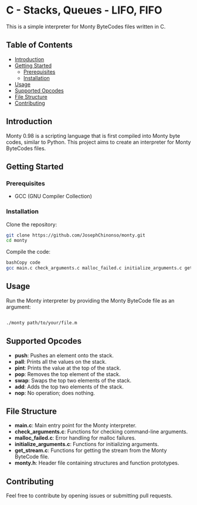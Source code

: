 # C - Stacks, Queues - LIFO, FIFO

This is a simple interpreter for Monty ByteCodes files written in C.

## Table of Contents

- [Introduction](#introduction)
- [Getting Started](#getting-started)
  - [Prerequisites](#prerequisites)
  - [Installation](#installation)
- [Usage](#usage)
- [Supported Opcodes](#supported-opcodes)
- [File Structure](#file-structure)
- [Contributing](#contributing)

## Introduction

Monty 0.98 is a scripting language that is first compiled into Monty byte codes, similar to Python. This project aims to create an interpreter for Monty ByteCodes files.

## Getting Started

### Prerequisites

- GCC (GNU Compiler Collection)

### Installation

Clone the repository:

```bash
git clone https://github.com/JosephChinonso/monty.git
cd monty

```

Compile the code:

```bash
bashCopy code
gcc main.c check_arguments.c malloc_failed.c initialize_arguments.c get_stream.c -o monty

```

## **Usage**

Run the Monty interpreter by providing the Monty ByteCode file as an argument:

```bash

./monty path/to/your/file.m

```

## **Supported Opcodes**

- **push**: Pushes an element onto the stack.
- **pall**: Prints all the values on the stack.
- **pint**: Prints the value at the top of the stack.
- **pop**: Removes the top element of the stack.
- **swap**: Swaps the top two elements of the stack.
- **add**: Adds the top two elements of the stack.
- **nop**: No operation; does nothing.

## **File Structure**

- **main.c**: Main entry point for the Monty interpreter.
- **check_arguments.c**: Functions for checking command-line arguments.
- **malloc_failed.c**: Error handling for malloc failures.
- **initialize_arguments.c**: Functions for initializing arguments.
- **get_stream.c**: Functions for getting the stream from the Monty ByteCode file.
- **monty.h**: Header file containing structures and function prototypes.

## **Contributing**

Feel free to contribute by opening issues or submitting pull requests.